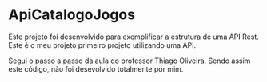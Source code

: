 # ApiCatalogoJogos
Este projeto foi desenvolvido para exemplificar a estrutura de uma API Rest. 
Este é o meu projeto primeiro projeto utilizando uma API. 

Segui o passo a passo da aula do professor Thiago Oliveira. 
Sendo assim este código, não foi desevolvido totalmente por mim.


